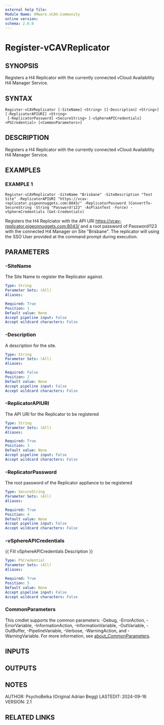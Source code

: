 ```yaml
---
external help file:
Module Name: VMware.vCAV.Community
online version:
schema: 2.0.0
---
```


# Register-vCAVReplicator

## SYNOPSIS
Registers a H4 Replicator with the currently connected vCloud Availability H4 Manager Service.

## SYNTAX

```
Register-vCAVReplicator [-SiteName] <String> [[-Description] <String>] [-ReplicatorAPIURI] <String>
 [-ReplicatorPassword] <SecureString> [-vSphereAPICredentials] <PSCredential> [<CommonParameters>]
```

## DESCRIPTION
Registers a H4 Replicator with the currently connected vCloud Availability H4 Manager Service.

## EXAMPLES

### EXAMPLE 1
```
Register-vCAVReplicator -SiteName "Brisbane" -SiteDescription "Test Site" -ReplicatorAPIURI "https://vcav-replicator.pigeonnuggets.com:8043/" -ReplicatorPassword (ConvertTo-SecureString -String "Password!123" -AsPlainText -Force) -vSphereCredentials (Get-Credentials)
```

Registers the H4 Replciator with the API URI https://vcav-replicator.pigeonnuggets.com:8043/ and a root password of Password!123 with the connected H4 Manager on Site "Brisbane".
The replicator will using the SSO User provided at the command prompt during execution.

## PARAMETERS

### -SiteName
The Site Name to register the Replicator against.

```yaml
Type: String
Parameter Sets: (All)
Aliases:

Required: True
Position: 1
Default value: None
Accept pipeline input: False
Accept wildcard characters: False
```

### -Description
A description for the site.

```yaml
Type: String
Parameter Sets: (All)
Aliases:

Required: False
Position: 2
Default value: None
Accept pipeline input: False
Accept wildcard characters: False
```

### -ReplicatorAPIURI
The API URI for the Replicator to be registered

```yaml
Type: String
Parameter Sets: (All)
Aliases:

Required: True
Position: 3
Default value: None
Accept pipeline input: False
Accept wildcard characters: False
```

### -ReplicatorPassword
The root password of the Replicator appliance to be registered

```yaml
Type: SecureString
Parameter Sets: (All)
Aliases:

Required: True
Position: 4
Default value: None
Accept pipeline input: False
Accept wildcard characters: False
```

### -vSphereAPICredentials
{{ Fill vSphereAPICredentials Description }}

```yaml
Type: PSCredential
Parameter Sets: (All)
Aliases:

Required: True
Position: 5
Default value: None
Accept pipeline input: False
Accept wildcard characters: False
```

### CommonParameters
This cmdlet supports the common parameters: -Debug, -ErrorAction, -ErrorVariable, -InformationAction, -InformationVariable, -OutVariable, -OutBuffer, -PipelineVariable, -Verbose, -WarningAction, and -WarningVariable. For more information, see [about_CommonParameters](http://go.microsoft.com/fwlink/?LinkID=113216).

## INPUTS

## OUTPUTS

## NOTES
AUTHOR: PsychoBelka (Original Adrian Begg)
LASTEDIT: 2024-09-16
VERSION: 2.1

## RELATED LINKS
